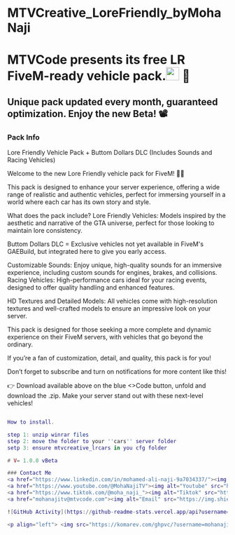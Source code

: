 # MTVCreative_LoreFriendly_byMohaNaji

<h1>MTVCode presents its free LR FiveM-ready vehicle pack.<img src="https://raw.githubusercontent.com/iampavangandhi/iampavangandhi/master/gifs/Hi.gif" width="30px"> 🚀</h1>
<h2>Unique pack updated every month, guaranteed optimization. Enjoy the new Beta! 📽</h2>

### Pack Info

Lore Friendly Vehicle Pack + Buttom Dollars DLC (Includes Sounds and Racing Vehicles)
 
Welcome to the new Lore Friendly vehicle pack for FiveM! 🚗💨 
   
This pack is designed to enhance your server experience, offering a wide range of realistic and authentic vehicles, perfect for immersing yourself in a world where each car has its own story and style.
   
What does the pack include? Lore Friendly Vehicles: Models inspired by the aesthetic and narrative of the GTA universe, perfect for those looking to maintain lore consistency.
   
Buttom Dollars DLC = Exclusive vehicles not yet available in FiveM's GAEBuild, but integrated here to give you early access.
   
Customizable Sounds: Enjoy unique, high-quality sounds for an immersive experience, including custom sounds for engines, brakes, and collisions. Racing Vehicles: High-performance cars ideal for your racing events, designed to offer quality handling and enhanced features.

HD Textures and Detailed Models: All vehicles come with high-resolution textures and well-crafted models to ensure an impressive look on your server.
   
This pack is designed for those seeking a more complete and dynamic experience on their FiveM servers, with vehicles that go beyond the ordinary.
   
If you’re a fan of customization, detail, and quality, this pack is for you!
   
Don’t forget to subscribe and turn on notifications for more content like this!
   
👉 Download available above on the blue <>Code button, unfold and download the .zip. Make your server stand out with these next-level vehicles!


```lua

How to install.

step 1: unzip winrar files
step 2: move the folder to your ''cars'' server folder
setp 3: ensure mtvcreative_lrcars in you cfg folder

# V= 1.0.0 vBeta

### Contact Me
<a href="https://www.linkedin.com/in/mohamed-ali-naji-9a7034337/"><img alt="LinkedIn" src="https://img.shields.io/badge/LinkedIn-Mohamed%20Ali-blue?style=flat-square&logo=linkedin"></a>
<a href="https://www.youtube.com/@MohaNajiTV"><img alt="Youtube" src="https://img.shields.io/badge/Youtube-MED%20135-blue?style=flat-square&logo=youtube"></a>
<a href="https://www.tiktok.com/@moha_naji_"><img alt="Tiktok" src="https://img.shields.io/badge/Moha_Naji -blue?style=flat-square&logo=tiktok"></a>  
<a href="mohanajitv@mtvcode.com"><img alt="Email" src="https://img.shields.io/badge/mohanajitv@mtvcode.com-blue?style=flat-square&logo=gmail"></a>  

![GitHub Activity](https://github-readme-stats.vercel.app/api?username=mohanaji97&show_icons=true)

<p align="left"> <img src="https://komarev.com/ghpvc/?username=mohanaji97&label=Profile%20views&color=0e75b6&style=flat" alt="mohanaji97" /> </p>
